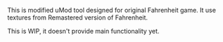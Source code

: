 This is modified uMod tool designed for original Fahrenheit game.
It use textures from Remastered version of Fahrenheit.

This is WIP, it doesn't provide main functionality yet.
